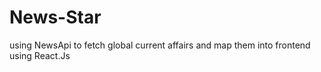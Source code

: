# News-Star
using NewsApi to fetch global current affairs and map them into frontend using React.Js 
